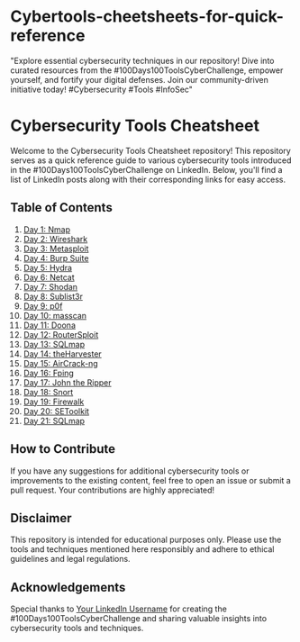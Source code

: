 # Cybertools-cheetsheets-for-quick-reference
 "Explore essential cybersecurity techniques in our repository! Dive into curated resources from the #100Days100ToolsCyberChallenge, empower yourself, and fortify your digital defenses. Join our community-driven initiative today! #Cybersecurity #Tools #InfoSec"


# Cybersecurity Tools Cheatsheet

Welcome to the Cybersecurity Tools Cheatsheet repository! This repository serves as a quick reference guide to various cybersecurity tools introduced in the #100Days100ToolsCyberChallenge on LinkedIn. Below, you'll find a list of LinkedIn posts along with their corresponding links for easy access.

## Table of Contents

1. [Day 1: Nmap](link_to_day_1_post)
2. [Day 2: Wireshark](link_to_day_2_post)
3. [Day 3: Metasploit](link_to_day_3_post)
4. [Day 4: Burp Suite](link_to_day_4_post)
5. [Day 5: Hydra](link_to_day_5_post)
6. [Day 6: Netcat](link_to_day_6_post)
7. [Day 7: Shodan](link_to_day_7_post)
8. [Day 8: Sublist3r](link_to_day_8_post)
9. [Day 9: p0f](link_to_day_9_post)
10. [Day 10: masscan](link_to_day_10_post)
11. [Day 11: Doona](link_to_day_11_post)
12. [Day 12: RouterSploit](link_to_day_12_post)
13. [Day 13: SQLmap](link_to_day_13_post)
14. [Day 14: theHarvester](link_to_day_14_post)
15. [Day 15: AirCrack-ng](link_to_day_15_post)
16. [Day 16: Fping](link_to_day_16_post)
17. [Day 17: John the Ripper](link_to_day_17_post)
18. [Day 18: Snort](link_to_day_18_post)
19. [Day 19: Firewalk](link_to_day_19_post)
20. [Day 20: SEToolkit](link_to_day_20_post)
21. [Day 21: SQLmap](link_to_day_21_post)

## How to Contribute

If you have any suggestions for additional cybersecurity tools or improvements to the existing content, feel free to open an issue or submit a pull request. Your contributions are highly appreciated!

## Disclaimer

This repository is intended for educational purposes only. Please use the tools and techniques mentioned here responsibly and adhere to ethical guidelines and legal regulations.

## Acknowledgements

Special thanks to [Your LinkedIn Username](link_to_your_linkedin_profile) for creating the #100Days100ToolsCyberChallenge and sharing valuable insights into cybersecurity tools and techniques.

